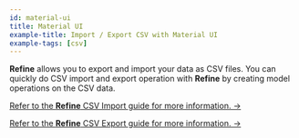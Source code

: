 ```yaml
---
id: material-ui
title: Material UI
example-title: Import / Export CSV with Material UI
example-tags: [csv]
---
```


**Refine** allows you to export and import your data as CSV files. You can quickly do CSV import and export operation with **Refine** by creating model operations on the CSV data.

[Refer to the **Refine** CSV Import guide for more information. →](/docs/advanced-tutorials/import-export/csv-import/)

[Refer to the **Refine** CSV Export guide for more information. →](/docs/advanced-tutorials/import-export/csv-export/)

<CodeSandboxExample path="import-export-material-ui" />
